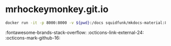 # mrhockeymonkey.git.io

```bash
docker run -it -p 8000:8000 -v ${pwd}:/docs squidfunk/mkdocs-material:8.1.3
```

:fontawesome-brands-stack-overflow:
:octicons-link-external-24:
:octicons-mark-github-16: